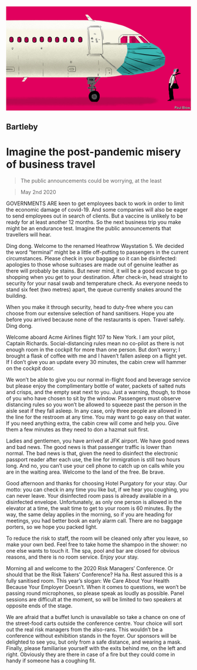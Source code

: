 ![](./images/20200502_WBD001_0.jpg)

## Bartleby

# Imagine the post-pandemic misery of business travel

> The public announcements could be worrying, at the least

> May 2nd 2020

GOVERNMENTS ARE keen to get employees back to work in order to limit the economic damage of covid-19. And some companies will also be eager to send employees out in search of clients. But a vaccine is unlikely to be ready for at least another 12 months. So the next business trip you make might be an endurance test. Imagine the public announcements that travellers will hear.

Ding dong. Welcome to the renamed Heathrow Waystation 5. We decided the word “terminal” might be a little off-putting to passengers in the current circumstances. Please check in your baggage so it can be disinfected: apologies to those whose suitcases are made out of genuine leather as there will probably be stains. But never mind, it will be a good excuse to go shopping when you get to your destination. After check-in, head straight to security for your nasal swab and temperature check. As everyone needs to stand six feet (two metres) apart, the queue currently snakes around the building.

When you make it through security, head to duty-free where you can choose from our extensive selection of hand sanitisers. Hope you ate before you arrived because none of the restaurants is open. Travel safely. Ding dong.

Welcome aboard Acme Airlines flight 107 to New York. I am your pilot, Captain Richards. Social-distancing rules mean no co-pilot as there is not enough room in the cockpit for more than one person. But don’t worry; I brought a flask of coffee with me and I haven’t fallen asleep on a flight yet. If I don’t give you an update every 30 minutes, the cabin crew will hammer on the cockpit door.

We won’t be able to give you our normal in-flight food and beverage service but please enjoy the complimentary bottle of water, packets of salted nuts and crisps, and the empty seat next to you. Just a warning, though, to those of you who have chosen to sit by the window. Passengers must observe distancing rules so you won’t be allowed to squeeze past the person in the aisle seat if they fall asleep. In any case, only three people are allowed in the line for the restroom at any time. You may want to go easy on that water. If you need anything extra, the cabin crew will come and help you. Give them a few minutes as they need to don a hazmat suit first.

Ladies and gentlemen, you have arrived at JFK airport. We have good news and bad news. The good news is that passenger traffic is lower than normal. The bad news is that, given the need to disinfect the electronic passport reader after each use, the line for immigration is still two hours long. And no, you can’t use your cell phone to catch up on calls while you are in the waiting area. Welcome to the land of the free. Be brave.

Good afternoon and thanks for choosing Hotel Purgatory for your stay. Our motto: you can check in any time you like but, if we hear you coughing, you can never leave. Your disinfected room pass is already available in a disinfected envelope. Unfortunately, as only one person is allowed in the elevator at a time, the wait time to get to your room is 60 minutes. By the way, the same delay applies in the morning, so if you are heading for meetings, you had better book an early alarm call. There are no baggage porters, so we hope you packed light.

To reduce the risk to staff, the room will be cleaned only after you leave, so make your own bed. Feel free to take home the shampoo in the shower: no one else wants to touch it. The spa, pool and bar are closed for obvious reasons, and there is no room service. Enjoy your stay.

Morning all and welcome to the 2020 Risk Managers’ Conference. Or should that be the Risk Takers’ Conference? Ha ha. Rest assured this is a fully sanitised room. This year’s slogan: We Care About Your Health Because Your Employer Doesn’t. When it comes to questions, we won’t be passing round microphones, so please speak as loudly as possible. Panel sessions are difficult at the moment, so will be limited to two speakers at opposite ends of the stage.

We are afraid that a buffet lunch is unavailable so take a chance on one of the street-food carts outside the conference centre. Your choice will sort out the real risk managers from the also-rans. This wouldn’t be a conference without exhibition stands in the foyer. Our sponsors will be delighted to see you, but only from a safe distance, and wearing a mask. Finally, please familiarise yourself with the exits behind me, on the left and right. Obviously they are there in case of a fire but they could come in handy if someone has a coughing fit.